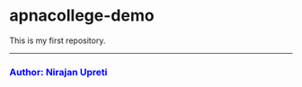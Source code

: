 # apnacollege-demo
This is my first repository.
<br>
<hr>
<h3 style="color:blue">Author: Nirajan Upreti</h3>
